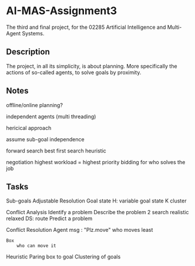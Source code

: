 # AI-MAS-Assignment3
The third and final project, for the 02285 Artificial Intelligence and Multi-Agent Systems.

## Description
The project, in all its simplicity, is about planning. More specifically the actions of so-called agents, to solve goals by proximity.

## Notes
offline/online planning?


independent agents (multi threading)

hericical approach

assume sub-goal independence

forward search
	best first search
	heuristic

negotiation
	highest workload = highest priority
	bidding for who solves the job
	
	
## Tasks
Sub-goals
	Adjustable Resolution
	Goal state
	H: variable goal state
	K cluster

Conflict Analysis
	Identify a problem
	Describe the problem
		2 search
			realistic
			relaxed
		DS: route
	Predict a problem

Conflict Resolution
	Agent
		msg : "Plz.move"
		who moves least
		
	Box
		who can move it

Heuristic
	Paring box to goal
	Clustering of goals
	
	